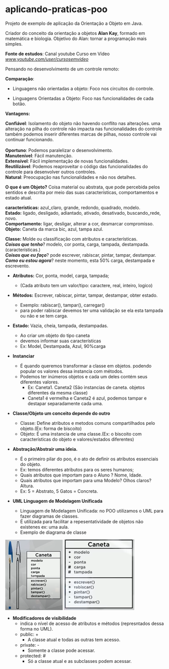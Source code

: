 # aplicando-praticas-poo
Projeto de exemplo de aplicação da Orientação a Objeto em Java.

Criador do conceito da orientação a objetos
**Alan Kay**, formado em matemática e biologia.
Objetivo do Alan: tornar a programação mais simples.

**Fonte de estudos**: Canal youtube Curso em Vídeo
_www.youtube.com/user/cursosemvideo_

Pensando no desenvolvimento de um controle remoto:

**Comparação**:
* Linguagens não orientadas a objeto:
  Foco nos circuitos do controle.

* Linguagens Orientadas a Objeto:
  Foco nas funcionalidades de cada botão.
  
**Vantagens:** 

  **Confiável**: Isolamento do objeto não havendo conflito nas alterações.
  uma alteração na pilha do controle não impacta nas funcionalidades do controle
  também podemos inserir diferentes marcas de pilhas, nosso controle vai continuar funcionando.<br>  
  **Oportuno**: Podemos paralelizar o desenvolvimento.<br>
  **Manutenível**: Fácil manutenção.<br>
  **Extensível**: Fácil implementação de novas funcionalidades.<br>
  **Reutilizável**: Podemos reaproveitar o código das funcionalidades do controle para desenvolver outros controles.<br>
  **Natural**: Preocupação nas funcionalidades e não nos detalhes.<br>

  **O que é um Objeto?**
  Coisa material ou abstrata, que pode percebida pelos sentidos e descrita por 
  meio das suas características, comportamentos e estado atual.<br>

 **características:** azul_claro, grande, redondo, quadrado, modelo.<br>
 **Estado:** ligado, desligado, adiantado, ativado, desativado, buscando_rede, novo.<br>
 **Comportamento:** ligar, desligar, alterar a cor, desmarcar compromisso. <br>
 **Objeto:** Caneta da marca bic, azul, tampa azul.<br>
 
 **Classe:** Molde ou classificação com atributos e características.<br>
     ***Coisas que tenho***? modelo, cor ponta, carga, tampada, destampada. (características.)<br>
     ***Coisas que eu faço***? pode escrever, rabiscar, pintar, tampar, destampar.<br>
     ***Como eu estou agora***? neste momento, esta 50% carga, destampada e escrevento.<br>

* **Atributos:** Cor, ponta, model, carga, tampada;
    * (Cada atributo tem um valor/tipo: caractere, real, inteiro, logico)
* **Métodos:** Escrever, rabiscar, pintar, tampar, destampar, obter estado.
    * Exemplo: rabiscar(), tampar(), carregar()
    * para poder rabiscar devemos ter uma validação se ela esta tampada ou não e se tem carga.
* **Estado:** Vazia, cheia, tampada, destampadas.
    * Ao criar um objeto do tipo caneta
    * devemos informar suas  características
    * Ex: Model, Destampada, Azul, 90%carga

* **Instanciar**<br>
    * É quando queremos transformar a classe em objetos.
    podendo popular os valores dessa instancia com métodos.
    * Podemos ter inúmeros objetos e cada um deles contém seus diferentes valores.
        * Ex: Caneta1. Caneta2 (São instancias de caneta. objetos diferentes da mesma classe)
        * Caneta1 é vermelha e Caneta2 é azul, podemos tampar e destapar separadamente cada uma.

* **Classe/Objeto um conceito depende do outro**<br>
    * Classe: Define atributos e metodos comuns compartilhados pelo objeto.(Ex: forma de biscoito)
    * Objeto: É uma instancia de uma classe.(Ex: o biscoito com características do objeto e valores/estados diferentes)
    
* **Abstração/Abstrair uma ideia.**
    * É o primeiro pilar do poo, é o ato de definir os atributos essenciais do objeto.
    * Ex: temos diferentes atributos para os seres humanos;
    * Quais atributos que importam para o Aluno ? Nome, Idade.  
    * Quais atributos que importam para uma Modelo? Olhos claros? Altura.
    * Ex: 5 = Abstrato, 5 Gatos = Concreta.

* **UML Linguagem de Modelagem Unificada**
    * Linguagem de Modelagem Unificada: no POO utilizamos o UML para fazer diagramas de classes.
    * É utilizada para facilitar a repesentatividade de objetos não existenes ex: uma aula.
    * Exemplo de diagrama de classe

![UML](src/images/UML.png) ![UML](src/images/UML2.png)  

* **Modificadores de visibilidade**
    * indica o nível de acesso de atributos e métodos (represntados dessa forma no UML).
    * public: +
        * A classe atual e todas as outras tem acesso. 
    * private: -
        * Somente a classe pode acessar.
    * protected: #
        * Só a classe atual e as subclasses podem acessar.

